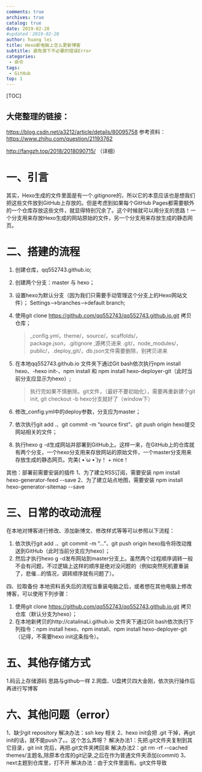 ```yaml
---
comments: true
archives: true
catalog: true
date: 2019-02-28
#updated：2019-02-28
author: huang lei
title: Hexo新电脑上怎么更新博客
subtitle: 避免落下不必要的错误Error
categories:
 - 命令
tags:
 - GitHub
top: 1
---
```



[TOC]

## 大佬整理的链接：

<!-- more -->

https://blog.csdn.net/a3212/article/details/80095758
参考资料：
https://www.zhihu.com/question/21193762

http://fangzh.top/2018/2018090715/  （详细）

# 一、引言

其实，Hexo生成的文件里面是有一个.gitignore的，所以它的本意应该也是想我们把这些文件放到GitHub上存放的。但是考虑到如果每个GitHub Pages都需要额外的一个仓库存放这些文件，就显得特别冗余了。这个时候就可以用分支的思路！一个分支用来存放Hexo生成的网站原始的文件，另一个分支用来存放生成的静态网页。

# 二、搭建的流程

1. 创建仓库，qq552743.github.io;
2. 创建两个分支：master 与 hexo；
3. 设置hexo为默认分支（因为我们只需要手动管理这个分支上的Hexo网站文件）；
    Settings-->branches-->default branch;
4. 使用git clone https://github.com/qq552743/qq552743.github.io.git 拷贝仓库；
    >_config.yml，theme/，source/，scaffolds/，package.json，.gitignore ,源拷贝进来
    >.git/，node_modules/，public/，.deploy_git/，db.json文件需要删除，别拷贝进来
5. 在本地qq552743.github.io 文件夹下通过Git bash依次执行npm install hexo、-hexo init-、npm install 和 npm install hexo-deployer-git（此时当前分支应显示为hexo）;

    >执行完如果不慎删除。git文件，（最好不要初始化），需要再重新建个git init, git checkout -b hexo分支就好了（window下）
6. 修改_config.yml中的deploy参数，分支应为master；
7. 依次执行git add .、git commit -m “source first”、git push origin hexo提交网站相关的文件；
8. 执行hexo g -d生成网站并部署到GitHub上。这样一来，在GitHub上的仓库就有两个分支，一个hexo分支用来存放网站的原始文件，一个master分支用来存放生成的静态网页。完美( •̀ ω •́ )y！ + nice！

其他：部署前需要安装的插件
1、为了建立RSS订阅，需要安装
npm install hexo-generator-feed --save
2、为了建立站点地图，需要安装
npm install hexo-generator-sitemap --save

# 三、日常的改动流程

在本地对博客进行修改、添加新博文、修改样式等等可以参照以下流程：

1. 依次执行git add .、git commit -m “…”、git push origin hexo指令将改动推送到GitHub（此时当前分支应为hexo）；
2. 然后才执行hexo g -d发布网站到master分支上。虽然两个过程顺序调转一般不会有问题，不过逻辑上这样的顺序是绝对没问题的（例如突然死机要重装了，悲催…的情况，调转顺序就有问题了）。

四、拉取备份
本地资料丢失后的流程当重装电脑之后，或者想在其他电脑上修改博客，可以使用下列步骤：
1. 使用git clone https://github.com/qq552743/qq552743.github.io.git 拷贝仓库（默认分支为hexo）；
2. 在本地新拷贝的http://catalinaLi.github.io 文件夹下通过Git bash依次执行下列指令：npm install hexo、npm install、npm install hexo-deployer-git（记得，不需要hexo init这条指令）。

# 五、其他存储方式

1.码云上存储源码 思路与github一样
2.网盘、U盘拷贝四大金刚，依次执行操作后再进行写博客

# 六、其他问题（error）

1、缺少git repository
    解决办法：ssh key 相关
2、hexo init会把 .git 干掉，再git init的话，就不能push了。。这个怎么弄呀？
    解决办法1：先把.git文件夹复制到其它目录，git init 完后，再把.git文件夹拷回来
    解决办法2：git rm -rf --cached themes/主题名,除原本仓库的git记录,之后在作为普通文件夹添加(commit)
3、next主题到仓库里，打不开
    解决办法：由于文件里面有。git文件导致
